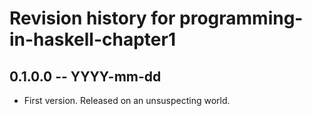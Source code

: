 # Revision history for programming-in-haskell-chapter1

## 0.1.0.0 -- YYYY-mm-dd

* First version. Released on an unsuspecting world.
